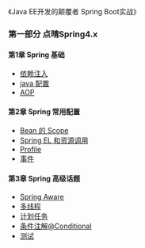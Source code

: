 《Java EE开发的颠覆者 Spring Boot实战》

### 第一部分 点晴Spring4.x

#### 第1章 Spring 基础

 * [依赖注入](https://github.com/heqingbao/Spring4_Demo/tree/master/src/main/java/com/hqb/spring4/ch1/di)
 * [java 配置](https://github.com/heqingbao/Spring4_Demo/tree/master/src/main/java/com/hqb/spring4/ch1/java_config)
 * [AOP](https://github.com/heqingbao/Spring4_Demo/tree/master/src/main/java/com/hqb/spring4/ch1/aop)

#### 第2章 Spring 常用配置

 * [Bean 的 Scope](https://github.com/heqingbao/Spring4_Demo/tree/master/src/main/java/com/hqb/spring4/ch2/scope)
 * [Spring EL 和资源调用](https://github.com/heqingbao/Spring4_Demo/tree/master/src/main/java/com/hqb/spring4/ch2/el)
 * [Profile](https://github.com/heqingbao/Spring4_Demo/tree/master/src/main/java/com/hqb/spring4/ch2/profile)
 * [事件](https://github.com/heqingbao/Spring4_Demo/tree/master/src/main/java/com/hqb/spring4/ch2/event)

#### 第3章 Spring 高级话题

 * [Spring Aware](https://github.com/heqingbao/Spring4_Demo/tree/master/src/main/java/com/hqb/spring4/ch3/aware)
 * [多线程]()
 * [计划任务]()
 * [条件注解@Conditional](https://github.com/heqingbao/Spring4_Demo/tree/master/src/main/java/com/hqb/spring4/ch3/conditional)
 * [测试](https://github.com/heqingbao/Spring4_Demo/tree/master/src/main/java/com/hqb/spring4/ch3/fortest)
